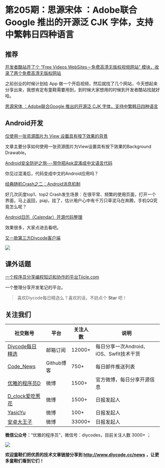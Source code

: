 # 第205期：思源宋体 ：Adobe联合Google 推出的开源泛 CJK 字体，支持中繁韩日四种语言

## 推荐

[开发者酷站开了个 “Free Videos WebSites－免费高清无版权视频网站” 模块，收录了两个免费高清无版权网站](https://www.diycode.cc/topics/737)

之前创业的时候计划给 App 做一个开启视频，然后就找了几个网站，今天想起来分享出来，我想肯定有童鞋需要用到，到时候大家想用的时候到开发者酷站找就好哈。

[思源宋体 ：Adobe联合Google 推出的开源泛 CJK 字体，支持中繁韩日四种语言](https://github.com/adobe-fonts/source-han-serif/tree/release/)

## Android开发

[仅使用一张资源图片为 View 设置具有按下效果的背景](https://www.diycode.cc/topics/734)

文章主要分享如何使用一张资源图片为View设置具有按下效果的Background Drawable。

[Android安全防护之旅---带你把Apk混淆成中文语言代码](https://www.diycode.cc/news/2239)

你见过混淆后，代码变成中文的Android应用吗？

[经典随机Crash之二：Android消息机制](https://www.diycode.cc/news/2244)

好几次灰度top1、top2 Crash发生场景：在很平常、频繁的使用页面，打开一个界面，马上返回，piaji，挂了，估计用户心中有千万只草泥马在奔腾，手机QQ究竟怎么呢？

[Android日历（Calendar）开源代码整理](https://github.com/dalong982242260/AndroidCalendar)

效果很多，大家点进去看吧。

[又一款第三方Diycode客户端](https://www.diycode.cc/topics/728)

![](https://diycode.b0.upaiyun.com/photo/2017/0f28f07f4eb7c1d80c2841b92f077e4a.png)

## 课外话题

[一个程序员分享编程知识和协作的平台Tiicle.com](https://www.diycode.cc/topics/735)

一个整理分享开发笔记的平台。

> 喜欢Diycode每日精选么？喜欢的话，不妨点个 **Star** 吧！

## 关注我们

| 社交账号  |  平台  | 关注人数 | 说明 |
| -------- | -------- | -------- | -------- |
| [Diycode每日精选](http://list.qq.com/cgi-bin/qf_invite?id=d469993d2c888e971c0fbb2309c4d84256968386b126b967)|   邮箱订阅  | 12000+ | 每日分享一次Android、iOS、Swfit技术干货  |
| [Code_News](https://github.com/DiyCodes/code_news) |    Github博客  |750+ | 每日邮件推送列表  |
| [优雅的程序员D](http://weibo.com/u/5891258264) |   微博  | 1500+ | 官方微博，每日分享开源信息  |
| [D_clock爱吃葱花](http://weibo.com/u/2480694892)  |   微博  | 1500+ | 日报发起人  |
|[YasicYu](http://weibo.com/3917305697)  |   微博  | 100+ | 日报发起人  |
|[安卓大王子](http://weibo.com/apkbus/)   |   微博  | 33000+ | 日报发起人  |

**微信公众号：**“优雅的程序员”，微信号：diycodes，目前关注人数 3000+ ；

![](http://upload-images.jianshu.io/upload_images/1846413-b42abfa70f909099.jpg?imageMogr2/auto-orient/strip%7CimageView2/2/w/1240)

**欢迎童鞋们把优质的技术文章链接分享到 http://www.diycode.cc/news ，让更多童鞋们看到它们！**
